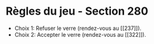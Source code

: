 # Règles du jeu - Section 280

- Choix 1: Refuser le verre (rendez-vous au [[237]]).
- Choix 2: Accepter le verre (rendez-vous au [[322]]).
